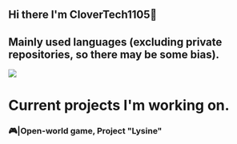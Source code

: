 ## Hi there I'm CloverTech1105👋

<!--
**yukkuri-Dev/yukkuri-Dev** is a ✨ _special_ ✨ repository because its `README.md` (this file) appears on your GitHub profile.

Here are some ideas to get you started:

- 🔭 I’m currently working on ...
- 🌱 I’m currently learning ...
- 👯 I’m looking to collaborate on ...
- 🤔 I’m looking for help with ...
- 💬 Ask me about ...
- 📫 How to reach me: ...
- 😄 Pronouns: ...
- ⚡ Fun fact: ...
-->
## Mainly used languages (excluding private repositories, so there may be some bias).
![](https://github-readme-stats.vercel.app/api/top-langs?username=yukkuri-Dev&show_icons=true&locale=en&layout=compact)
<h1> Current projects I'm working on.</h1>
<h3>🎮|Open-world game, Project "Lysine"</h3>
